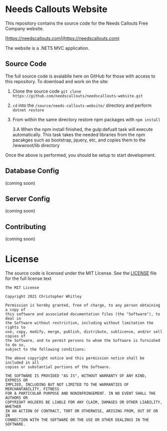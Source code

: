 # Needs Callouts Website
This repository contains the source code for the Needs Callouts Free Company website.

[https://needscallouts.com](https://needscallouts.com)

The website is a .NET5 MVC application.

## Source Code
The full source code is avaiablle here on GitHub for those with access to this repository. To download and work on the site:


1. Clone the source code `git clone https://github.com/needscallouts/needscallouts-website.git`

2. `cd` into the `/source/needs-callouts-website/` directory and perform `dotnet restore`

3. From within the same directory restore npm packages with `npm install`

    3.A When the npm install finished, the gulp:defualt task will execute automatically.  This task takes the needed libraries from the npm pacakges such as bootstrap, jquery, etc, and copies them to the /wwwroot/lib directory

Once the above is performed, you should be setup to start development.

##  Database Config
(coming soon)

## Server Config
(coming soon)

## Contributing
(coming soon)


# License
The source code is licensed under the MIT LIcense.  See the [LICENSE](/LICENSE) file for the full license text
```
The MIT License

Copyright 2021 Christopher Whitley

Permission is hereby granted, free of charge, to any person obtaining a copy of
this software and associated documentation files (the "Software"), to deal in
the Software without restriction, including without limitation the rights to
use, copy, modify, merge, publish, distribute, sublicense, and/or sell copies of
the Software, and to permit persons to whom the Software is furnished to do so,
subject to the following conditions:

The above copyright notice and this permission notice shall be included in all
copies or substantial portions of the Software.

THE SOFTWARE IS PROVIDED "AS IS", WITHOUT WARRANTY OF ANY KIND, EXPRESS OR
IMPLIED, INCLUDING BUT NOT LIMITED TO THE WARRANTIES OF MERCHANTABILITY, FITNESS
FOR A PARTICULAR PURPOSE AND NONINFRINGEMENT. IN NO EVENT SHALL THE AUTHORS OR
COPYRIGHT HOLDERS BE LIABLE FOR ANY CLAIM, DAMAGES OR OTHER LIABILITY, WHETHER
IN AN ACTION OF CONTRACT, TORT OR OTHERWISE, ARISING FROM, OUT OF OR IN
CONNECTION WITH THE SOFTWARE OR THE USE OR OTHER DEALINGS IN THE SOFTWARE.
```

